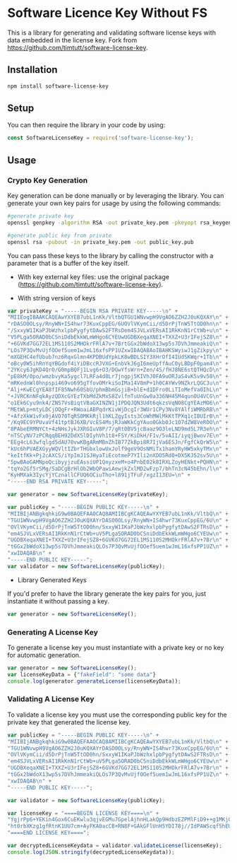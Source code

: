 # Software Licence Key Without FS

This is a library for generating and validating software license keys with data embedded in the license key. Fork from https://github.com/timtutt/software-license-key.


## Installation
```bash
npm install software-license-key
```

## Setup
You can then require the library in your code by using:
```javascript
const SoftwareLicenseKey = require('software-license-key');
```

## Usage

### Crypto Key Generation

Key generation can be done manually or by leveraging the library. You can generate your own key pairs for usage by using the following commands:

```bash
#generate private key
openssl genpkey -algorithm RSA -out private_key.pem -pkeyopt rsa_keygen_bits:2048

#generate public key from private
openssl rsa -pubout -in private_key.pem -out public_key.pub
```

You can pass these keys to the library by calling the constructor with a parameter that is a buffer of the key itself.

  * With key external key files: use the original package (https://github.com/timtutt/software-license-key).

  * With string version of keys

  ```javascript
  var privateKey = "-----BEGIN RSA PRIVATE KEY-----\n" +
  "MIIEogIBAAKCAQEAwYXYEB7ubL1nKk/VltbQTGU1WNvwpH9VgAO6ZZH2J0uKQXAY\n" +
  "rDASO0OLsy/RnyWN+IS4hwr73KuxCppEG/6UOVlVKymCii/d5DrPjTnW5TtOD0hn\n" +
  "/SxxyW1IKaPJbWzhxlpbPygfytDAwS2FTRsDem4SJVLxVERsAI1RkKnN1rCtWb+u\n" +
  "V5PLga5ORAD0bCSniDdbEkkWLmWHgo6CYEUwUGDBXeqaXNEI+TXXZ+U3rIFejSZ8\n" +
  "+6GVKd7GG72EL1MS110S2MHOkrFRlA7v+7BrtGGx2bWdoX13wp5s7DVhJmmeakiQ\n" +
  "LOs7P3QvMvUjfOOef5uem1wJmL16xfsPP1UZxwIDAQABAoIBAHKSWyiwJ1gZikpy\n" +
  "mXGEHC4efUbub7nz6RqxGlmn4KPDBUdYpkLK8wBDLSIY3XHrOfI4IUdSKWqr+1Tb\n" +
  "oBcy0W5ihRnYqYBGdof4iYiDBccRJVXG+EnbVkJ6gI6meUpffAuC0yLBDpF0pam4\n" +
  "2YKcy6JgKD4QrO/G0mpBQFj1Lvg6+O3/DGwYfsWrn+Zen/4S/fHJ8NE6stQTHQcD\n" +
  "pE8kM/0po/wmzbvyKa5ygcl7LRFa4d0Lr7jngpj5KIVhJ0FA9uORJaS4vK5v9v58\n" +
  "mRKednWl0hnpspi469vo695gTfovOMrkiSoIMa14V8mP+1h0CAYWv9NZkrLQGC3u\n" +
  "Alj+KwECgYEA8fIF85Nwh60SbU/phmBbmGsjiB+blE+d1DFro0LiTIoMefVa0IhL\n" +
  "+JVRCKnNFqkAyzQDXcGYEzTXbMdZkMxS8ZvlfnTuUnGw0a336NH45M4qunOU4VCG\n" +
  "o1Ek6Cyu9nk4/ZNS7VsBiqtVBaGXINZN1jIPDQJQN3Udt6qkzsVqNO8CgYEAzMO6\n" +
  "MEtWLp+mtyLDCjOQgFr+RWoaiABPqdrKivWjDcgIr3WUr1CPy3Nv8YAlfiWMRbRB\n" +
  "+AfzXkW1vFx0jAVO70TqRS0MKkRjl1hKLZgyIsts3CoWhMWlMkKtTPXq1cIBUIrB\n" +
  "/Kq9EC9YPUvaVf41tptBJ6XB/VcES4MsjRJaWKkCgYAuo0Gkb0Jc1O7dZW8VeROO\n" +
  "8PAbeERMNYCt+4zNHsJykJXRGIuV8P/7/gRt0BV5jcBaaz9O3leLND9md5L7R3eh\n" +
  "nTSCyNV7zPCRqqBEH92DdX5lDIyhVh1t8+FSY/KiDkH/F1v/5vAII/iyqjBwov7E\n" +
  "EEg4cL63wfqlgd5dAU70vwKBgARmMBnZhIB77ZkBpi8R7IjVa6ESJn/FgfCkQrW5\n" +
  "kUc6hPVAEXGyyWQVltIZbrTHGbxlowUxJolf9geV9OsNMiTx1hamYRyHW5xkyTMx\n" +
  "keItfKk+Pj2cAXCS/iYpImJ1SJHyaTiEcotmeP7YIli2nXDO5Rd0+DX5KJ52sv5U\n" +
  "5pwBAoGAMNpoQcibyyjzuEAssiUP1QnyzxeM+o4PnbE02k8IRXLZoyHENkt+PQHN\n" +
  "tqYo2Gf5rSMg/SaDCgBrHlOb2WbQPawiAewjkZxlMD2wFzp7/bhTn3cN45bEhn/l\n" +
  "KyHMXak3IycYjYCznallCFUQ6OCiuTho+l891jTFuF/xgzI13EU=\n" +
  "-----END RSA PRIVATE KEY-----";

  var generator = new SoftwareLicenseKey(privateKey);

  var publicKey = "-----BEGIN PUBLIC KEY-----\n" +
"MIIBIjANBgkqhkiG9w0BAQEFAAOCAQ8AMIIBCgKCAQEAwYXYEB7ubL1nKk/VltbQ\n" +
"TGU1WNvwpH9VgAO6ZZH2J0uKQXAYrDASO0OLsy/RnyWN+IS4hwr73KuxCppEG/6U\n" +
"OVlVKymCii/d5DrPjTnW5TtOD0hn/SxxyW1IKaPJbWzhxlpbPygfytDAwS2FTRsD\n" +
"em4SJVLxVERsAI1RkKnN1rCtWb+uV5PLga5ORAD0bCSniDdbEkkWLmWHgo6CYEUw\n" +
"UGDBXeqaXNEI+TXXZ+U3rIFejSZ8+6GVKd7GG72EL1MS110S2MHOkrFRlA7v+7Br\n" +
"tGGx2bWdoX13wp5s7DVhJmmeakiQLOs7P3QvMvUjfOOef5uem1wJmL16xfsPP1UZ\n" +
"xwIDAQAB\n" +
"-----END PUBLIC KEY-----";
  var validator = new SoftwareLicenseKey(publicKey);
  ```

  * Library Generated Keys

  If you'd prefer to have the library generate the key pairs for you, just instantiate it without passing a key.

  ```javascript
  var generator = new SoftwareLicenseKey();
  ```


### Generating A License Key
To generate a license key you must instantiate with a private key or no key for automatic generation.

```javascript
var generator = new SoftwareLicenseKey();
var licenseKeyData = {"fakeField": "some data"}
console.log(generator.generateLicense(licenseKeyData));
```

### Validating A License Key

To validate a license key you must use the corresponding public key for the private key that generated the license key.

```javascript
var publicKey = "-----BEGIN PUBLIC KEY-----\n" +
"MIIBIjANBgkqhkiG9w0BAQEFAAOCAQ8AMIIBCgKCAQEAwYXYEB7ubL1nKk/VltbQ\n" +
"TGU1WNvwpH9VgAO6ZZH2J0uKQXAYrDASO0OLsy/RnyWN+IS4hwr73KuxCppEG/6U\n" +
"OVlVKymCii/d5DrPjTnW5TtOD0hn/SxxyW1IKaPJbWzhxlpbPygfytDAwS2FTRsD\n" +
"em4SJVLxVERsAI1RkKnN1rCtWb+uV5PLga5ORAD0bCSniDdbEkkWLmWHgo6CYEUw\n" +
"UGDBXeqaXNEI+TXXZ+U3rIFejSZ8+6GVKd7GG72EL1MS110S2MHOkrFRlA7v+7Br\n" +
"tGGx2bWdoX13wp5s7DVhJmmeakiQLOs7P3QvMvUjfOOef5uem1wJmL16xfsPP1UZ\n" +
"xwIDAQAB\n" +
"-----END PUBLIC KEY-----";

var validator = new SoftwareLicenseKey(publicKey);

var licenseKey = "====BEGIN LICENSE KEY====\n" +
"YgjrPp6+YEKin4Gox6CuEKwlu3qjvEGMu7GpelAjhnHLakQp9HdbzEZPMlFiD9++g1MKjCOu7lAwTpwXXIc/3YlsS2codN/piwAyx9HlbkCeXBk3PB+fOrv8a80Op7OZPTiY8As5YWrpfBLYZ79fOvsHqfZdc/i46aHYfX0NhW0K9RJfFgBFQRU1SaB4lDdOHedn2S6cBq5YyEgLBEIRPaheQR8/ojsa/KsI/oCC1m/0Jy1331aU/u/egGIGD8nh275zIoipJxmPzRszy6MRP8kTL+80NVneKWt7YFsNrQF9kvq6ggX9TijTsffJiUD2rkmRNVZ90LMPQKmg3eaL6g==||U2FsdGVkX1+29gUVOieMmxu/cfgZk9J4amjuzjX3aInFzubpSpSi/262FEyVmX/d\n" +
"ht0rbXKzg1gfRtnK1UU7cm+AyFKA0acCB+RN8F+GAkGFlUnH5YDI78j//IdPAWScqf5hEUIsrIC/RLIbKmDv8dWZ8+E7100xBt4IZ38IJ348Bcm0INcrfkjJNyj0okurWFjzubKCOcNxtEg931U8T34rQMSQhz1iVeNnLajpyO2/lNTMY00Xb7bYKVMpQsWRkGE3t60PYyH5EQWSksoK/R6Z4NymP4FMgRWAV8HnR4VbnCwJlkNHnmurdOFuQB0/kzoFCquXPJhaQRnbAlihaBC2GDamhBTnAdiEEQUHnGkKlh0kcIDWZI7UmoaMW52dri4BAXv/ZLwcyQrc1SnCMg==\n" +
"====END LICENSE KEY====";

var decryptedLicenseKeydata = validator.validateLicense(licenseKey);
console.log(JSON.stringify(decryptedLicenseKeydata));
```
